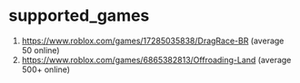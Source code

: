 # supported_games
1. https://www.roblox.com/games/17285035838/DragRace-BR (average 50 online)
2. https://www.roblox.com/games/6865382813/Offroading-Land (average 500+ online)
   
